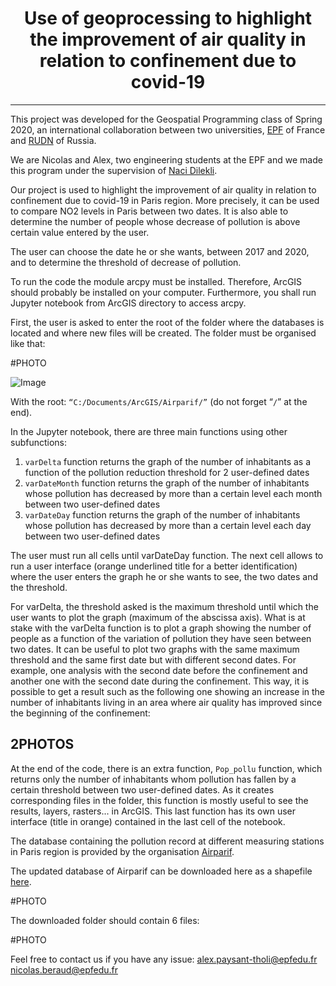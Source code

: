 ﻿# <center>**Use of geoprocessing to highlight the improvement of air quality in relation to confinement due to covid-19**</center>

----------

This project was developed for the Geospatial Programming class of Spring 2020, an international collaboration between two universities, [EPF](https://www.epf.fr/) of France and [RUDN](http://www.rudn.ru) of Russia.

We are Nicolas and Alex, two engineering students at the EPF and we made this program under the supervision of [Naci Dilekli](https://github.com/ndilekli/).

Our project is used to highlight the improvement of air quality in relation to confinement due to covid-19 in Paris region. More precisely, it can be used to compare NO2 levels in Paris between two dates. It is also able to determine the number of people whose decrease of pollution is above certain value entered by the user.

The user can choose the date he or she wants, between 2017 and 2020, and to determine the threshold of decrease of pollution.

To run the code the module arcpy must be installed. Therefore, ArcGIS should probably be installed on your computer. Furthermore, you shall run Jupyter notebook from ArcGIS directory to access arcpy.

First, the user is asked to enter the root of the folder where the databases is located and where new files will be created. The folder must be organised like that:

#PHOTO

![Image](https://github.com/AlexEPF/EPF-RUDN-pollution_covid/Images/graph1.jpg)

With the root: `“C:/Documents/ArcGIS/Airparif/”` (do not forget “`/`” at the end).

In the Jupyter notebook, there are three main functions using other subfunctions:

 1. `varDelta` function returns the graph of the number of inhabitants as a function of the pollution reduction threshold for 2 user-defined dates
 2. `varDateMonth` function returns the graph of the number of inhabitants whose pollution has decreased by more than a certain level each month between two user-defined dates
 3. `varDateDay` function returns the graph of the number of inhabitants whose pollution has decreased by more than a certain level each day between two user-defined dates

The user must run all cells until varDateDay function.
The next cell allows to run a user interface (orange underlined title for a better identification) where the user enters the graph he or she wants to see, the two dates and the threshold.

For varDelta, the threshold asked is the maximum threshold until which the user wants to plot the graph (maximum of the abscissa axis). What is at stake with the varDelta function is to plot a graph showing the number of people as a function of the variation of pollution they have seen between two dates. It can be useful to plot two graphs with the same maximum threshold and the same first date but with different second dates. For example, one analysis with the second date before the confinement and another one with the second date during the confinement. This way, it is possible to get a result such as the following one showing an increase in the number of inhabitants living in an area where air quality has improved since the beginning of the confinement:

2PHOTOS
-------

At the end of the code, there is an extra function, `Pop_pollu` function, which returns only the number of inhabitants whom pollution has fallen by a certain threshold between two user-defined dates. As it creates corresponding files in the folder, this function is mostly useful to see the results, layers, rasters... in ArcGIS. This last function has its own user interface (title in orange) contained in the last cell of the notebook.


The database containing the pollution record at different measuring stations in Paris region is provided by the organisation [Airparif](http://www.airparif.asso.fr/).

The updated database of Airparif can be downloaded here as a shapefile [here](https://data-airparif-asso.opendata.arcgis.com/datasets/mes-idf-horaire-no2/data?geometry=1.464,48.491,3.304,49.124).

#PHOTO

 

The downloaded folder should contain 6 files:

#PHOTO
 

Feel free to contact us if you have any issue:
alex.paysant-tholi@epfedu.fr
nicolas.beraud@epfedu.fr
